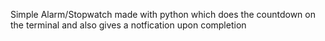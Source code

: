Simple Alarm/Stopwatch made with python which does the countdown on the terminal and also gives a notfication upon completion 
